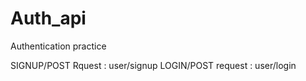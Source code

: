 # Auth_api
Authentication practice



SIGNUP/POST Rquest :  user/signup
LOGIN/POST request :  user/login
